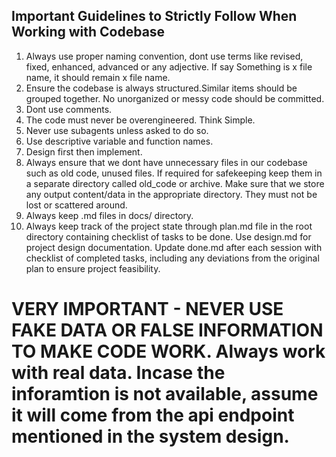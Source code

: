 ## Important Guidelines to Strictly Follow When Working with Codebase

1. Always use proper naming convention, dont use terms like revised, fixed, enhanced, advanced or any adjective. If say Something is x file name, it should remain x file name. 
2. Ensure the codebase is always structured.Similar items should be grouped together. No unorganized or messy code should be committed. 
3. Dont use comments.
4. The code must never be overengineered. Think Simple. 
5. Never use subagents unless asked to do so.
6. Use descriptive variable and function names.
7. Design first then implement. 
8. Always ensure that we dont have unnecessary files in our codebase such as old code, unused files. If required for safekeeping keep them in a separate directory called old_code or archive. Make sure that we store any output content/data in the appropriate directory. They must not be lost or scattered around. 
9. Always keep .md files in docs/ directory.
10. Always keep track of the project state through plan.md file in the root directory containing checklist of tasks to be done. Use design.md for project design documentation. Update done.md after each session with checklist of completed tasks, including any deviations from the original plan to ensure project feasibility.

# VERY IMPORTANT - NEVER USE FAKE DATA OR FALSE INFORMATION TO MAKE CODE WORK. Always work with real data. Incase the inforamtion is not available, assume it will come from the api endpoint mentioned in the system design. 
